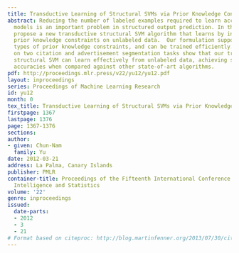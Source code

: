 ```yaml
---
title: Transductive Learning of Structural SVMs via Prior Knowledge Constraints
abstract: Reducing the number of labeled examples required to learn accurate prediction
  models is an important problem in structured output prediction. In this paper we
  propose a new transductive structural SVM algorithm that learns by incorporating
  prior knowledge constraints on unlabeled data.  Our formulation supports different
  types of prior knowledge constraints, and can be trained efficiently. Experiments
  on two citation and advertisement segmentation tasks show that our transductive
  structural SVM can learn effectively from unlabeled data, achieving similar prediction
  accuracies when compared against other state-of-art algorithms.
pdf: http://proceedings.mlr.press/v22/yu12/yu12.pdf
layout: inproceedings
series: Proceedings of Machine Learning Research
id: yu12
month: 0
tex_title: Transductive Learning of Structural SVMs via Prior Knowledge Constraints
firstpage: 1367
lastpage: 1376
page: 1367-1376
sections: 
author:
- given: Chun-Nam
  family: Yu
date: 2012-03-21
address: La Palma, Canary Islands
publisher: PMLR
container-title: Proceedings of the Fifteenth International Conference on Artificial
  Intelligence and Statistics
volume: '22'
genre: inproceedings
issued:
  date-parts:
  - 2012
  - 3
  - 21
# Format based on citeproc: http://blog.martinfenner.org/2013/07/30/citeproc-yaml-for-bibliographies/
---
```

